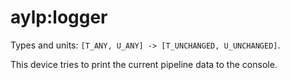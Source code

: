 aylp:logger
===========

Types and units: `[T_ANY, U_ANY] -> [T_UNCHANGED, U_UNCHANGED]`.

This device tries to print the current pipeline data to the console.

